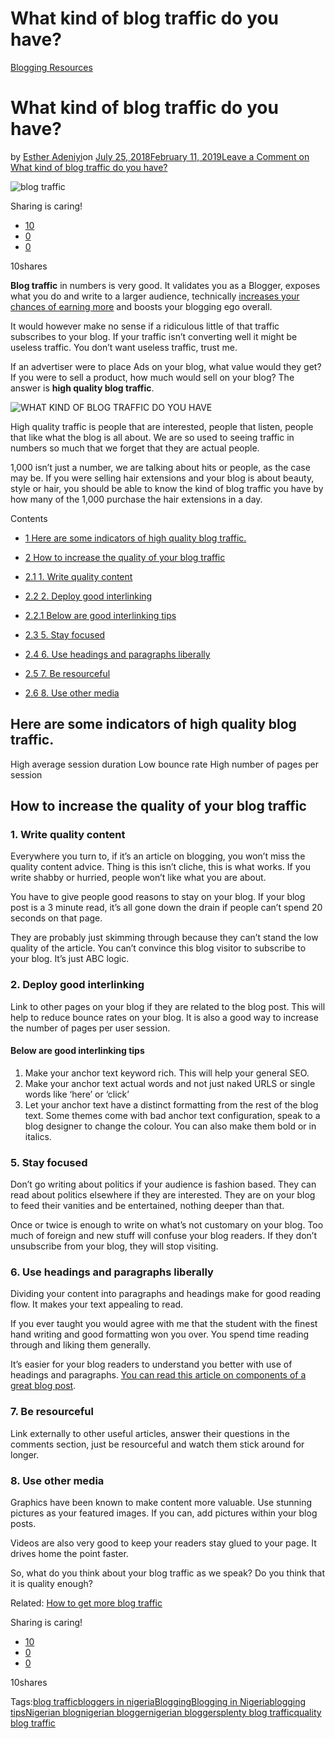 # What kind of blog traffic do you have?

[Blogging Resources](https://estheradeniyi.com/category/blogging-resources/)
# What kind of blog traffic do you have?

by [Esther Adeniyi](https://estheradeniyi.com/author/esther-adeniyi/)on [July 25, 2018February 11, 2019](https://estheradeniyi.com/blog-traffic/)[Leave a Comment on What kind of blog traffic do you have?](https://estheradeniyi.com/blog-traffic/#respond)

![blog traffic](images\blog-traffic.jpeg)

Sharing is caring!

- [10](https://www.facebook.com/sharer/sharer.php?u=https%3A%2F%2Festheradeniyi.com%2Fblog-traffic%2F&amp;t=What%20kind%20of%20blog%20traffic%20do%20you%20have%3F)
- [0](https://twitter.com/intent/tweet?text=What%20kind%20of%20blog%20traffic%20do%20you%20have%3F&amp;url=https%3A%2F%2Festheradeniyi.com%2Fblog-traffic%2F)
- [0](#)

10shares

**Blog traffic** in numbers is very good. It validates you as a Blogger, exposes what you do and write to a larger audience, technically [increases your chances of earning more](https://estheradeniyi.com/make-money-as-a-blogger/) and boosts your blogging ego overall.

It would however make no sense if a ridiculous little of that traffic subscribes to your blog. If your traffic isn&#x2019;t converting well it might be useless traffic. You don&#x2019;t want useless traffic, trust me.

If an advertiser were to place Ads on your blog, what value would they get? If you were to sell a product, how much would sell on your blog? The answer is **high quality blog traffic**.

![WHAT KIND OF BLOG TRAFFIC DO YOU HAVE](images\WHAT-KIND-OF-BLOG-TRAFFIC-DO-YOU-HAVE-.png)

High quality traffic is people that are interested, people that listen, people that like what the blog is all about. We are so used to seeing traffic in numbers so much that we forget that they are actual people.

1,000 isn&#x2019;t just a number, we are talking about hits or people, as the case may be. If you were selling hair extensions and your blog is about beauty, style or hair, you should be able to know the kind of blog traffic you have by how many of the 1,000 purchase the hair extensions in a day.

Contents

- [1 Here are some indicators of high quality blog traffic.](#Here_are_some_indicators_of_high_quality_blog_traffic)
- [2 How to increase the quality of your blog traffic](#How_to_increase_the_quality_of_your_blog_traffic)
- [2.1 1. Write quality content](#1_Write_quality_content)
- [2.2 2. Deploy good interlinking](#2_Deploy_good_interlinking)
- [2.2.1 Below are good interlinking tips](#Below_are_good_interlinking_tips)

- [2.3 5. Stay focused](#5_Stay_focused)
- [2.4 6. Use headings and paragraphs liberally](#6_Use_headings_and_paragraphs_liberally)
- [2.5 7. Be resourceful](#7_Be_resourceful)
- [2.6 8. Use other media](#8_Use_other_media)

## Here are some indicators of high quality blog traffic.

High average session duration
 Low bounce rate
 High number of pages per session

## How to increase the quality of your blog traffic

### 1. Write quality content

Everywhere you turn to, if it&#x2019;s an article on blogging, you won&#x2019;t miss the quality content advice. Thing is this isn&#x2019;t cliche, this is what works. If you write shabby or hurried, people won&#x2019;t like what you are about.

You have to give people good reasons to stay on your blog. If your blog post is a 3 minute read, it&#x2019;s all gone down the drain if people can&#x2019;t spend 20 seconds on that page.

They are probably just skimming through because they can&#x2019;t stand the low quality of the article. You can&#x2019;t convince this blog visitor to subscribe to your blog. It&#x2019;s just ABC logic.

### 2. Deploy good interlinking

Link to other pages on your blog if they are related to the blog post. This will help to reduce bounce rates on your blog. It is also a good way to increase the number of pages per user session.

#### Below are good interlinking tips

1. Make your anchor text keyword rich. This will help your general SEO.
 2. Make your anchor text actual words and not just naked URLS or single words like &#x2018;here&#x2019; or &#x2018;click&#x2019;
 3. Let your anchor text have a distinct formatting from the rest of the blog text. Some themes come with bad anchor text configuration, speak to a blog designer to change the colour. You can also make them bold or in italics.

### 5. Stay focused

Don&#x2019;t go writing about politics if your audience is fashion based. They can read about politics elsewhere if they are interested. They are on your blog to feed their vanities and be entertained, nothing deeper than that.

Once or twice is enough to write on what&#x2019;s not customary on your blog. Too much of foreign and new stuff will confuse your blog readers. If they don&#x2019;t unsubscribe from your blog, they will stop visiting.

### 6. Use headings and paragraphs liberally

Dividing your content into paragraphs and headings make for good reading flow. It makes your text appealing to read.

If you ever taught you would agree with me that the student with the finest hand writing and good formatting won you over. You spend time reading through and liking them generally.

It&#x2019;s easier for your blog readers to understand you better with use of headings and paragraphs. [You can read this article on components of a great blog post](https://estheradeniyi.com/5-essential-components-of-great-blog/).

### 7. Be resourceful

Link externally to other useful articles, answer their questions in the comments section, just be resourceful and watch them stick around for longer.

### 8. Use other media

Graphics have been known to make content more valuable. Use stunning pictures as your featured images. If you can, add pictures within your blog posts.

Videos are also very good to keep your readers stay glued to your page. It drives home the point faster.

So, what do you think about your blog traffic as we speak? Do you think that it is quality enough?

Related: [How to get more blog traffic](https://estheradeniyi.com/traffic-from-search-engines/)

Sharing is caring!

- [10](https://www.facebook.com/sharer/sharer.php?u=https%3A%2F%2Festheradeniyi.com%2Fblog-traffic%2F&amp;t=What%20kind%20of%20blog%20traffic%20do%20you%20have%3F)
- [0](https://twitter.com/intent/tweet?text=What%20kind%20of%20blog%20traffic%20do%20you%20have%3F&amp;url=https%3A%2F%2Festheradeniyi.com%2Fblog-traffic%2F)
- [0](#)

10shares

Tags:[blog traffic](https://estheradeniyi.com/tag/blog-traffic/)[bloggers in nigeria](https://estheradeniyi.com/tag/bloggers-in-nigeria/)[Blogging](https://estheradeniyi.com/tag/blogging/)[Blogging in Nigeria](https://estheradeniyi.com/tag/blogging-in-nigeria/)[blogging tips](https://estheradeniyi.com/tag/blogging-tips/)[Nigerian blog](https://estheradeniyi.com/tag/nigerian-blog/)[nigerian blogger](https://estheradeniyi.com/tag/nigerian-blogger/)[nigerian bloggers](https://estheradeniyi.com/tag/nigerian-bloggers/)[plenty blog traffic](https://estheradeniyi.com/tag/plenty-blog-traffic/)[quality blog traffic](https://estheradeniyi.com/tag/quality-blog-traffic/)